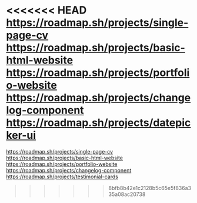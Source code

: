 <<<<<<< HEAD
https://roadmap.sh/projects/single-page-cv https://roadmap.sh/projects/basic-html-website https://roadmap.sh/projects/portfolio-website https://roadmap.sh/projects/changelog-component https://roadmap.sh/projects/datepicker-ui
=======
https://roadmap.sh/projects/single-page-cv https://roadmap.sh/projects/basic-html-website https://roadmap.sh/projects/portfolio-website https://roadmap.sh/projects/changelog-component https://roadmap.sh/projects/testimonial-cards
>>>>>>> 8bfb8b42e1c2128b5c65e5f836a335a08ac20738

